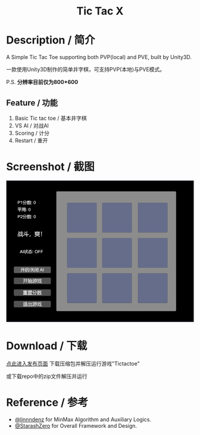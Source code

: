 <h1 align="center">
  <br>Tic Tac X<br>
</h1>

# Description / 简介
A Simple Tic Tac Toe supporting both PVP(local) and PVE, built by Unity3D.

一款使用Unity3D制作的简单井字棋，可支持PVP(本地)与PVE模式。

P.S. **分辨率目前仅为800*600**

## Feature / 功能
1. Basic Tic tac toe / 基本井字棋
2. VS AI / 对战AI
3. Scoring / 计分
4. Restart / 重开

# Screenshot / 截图
<img src="https://github.com/TaihouAnF/TicTacX/blob/main/ScreenshotX.png" alt="ttx">

# Download / 下载
[点此进入发布页面](https://github.com/TaihouAnF/TicTacX/releases/tag/1.0) 下载压缩包并解压运行游戏"Tictactoe"

或下载repo中的zip文件解压并运行

# Reference / 参考
- [@linnndenz](https://github.com/linnndenz/TicTacToe) for MinMax Algorithm and Auxiliary Logics.
- [@StarashZero](https://starashzero.github.io/3DGameDesign/hw2/game) for Overall Framework and Design.
